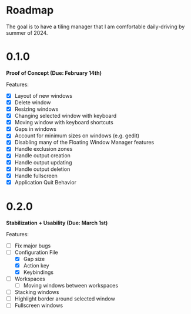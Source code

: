 # Roadmap
The goal is to have a tiling manager that I am comfortable daily-driving by summer of 2024.

# 0.1.0
**Proof of Concept (Due: February 14th)**

Features:
- [x] Layout of new windows
- [x] Delete window
- [x] Resizing windows
- [x] Changing selected window with keyboard
- [x] Moving window with keyboard shortcuts
- [x] Gaps in windows
- [x] Account for minimum sizes on windows (e.g. gedit)
- [x] Disabling many of the Floating Window Manager features
- [x] Handle exclusion zones
- [x] Handle output creation
- [x] Handle output updating
- [x] Handle output deletion
- [x] Handle fullscreen
- [x] Application Quit Behavior

# 0.2.0
**Stabilization + Usability (Due: March 1st)**

Features:
- [ ] Fix major bugs
- [ ] Configuration File
    - [x] Gap size
    - [x] Action key
    - [x] Keybindings
- [ ] Workspaces
    - [ ] Moving windows between workspaces
- [ ] Stacking windows
- [ ] Highlight border around selected window
- [ ] Fullscreen windows
